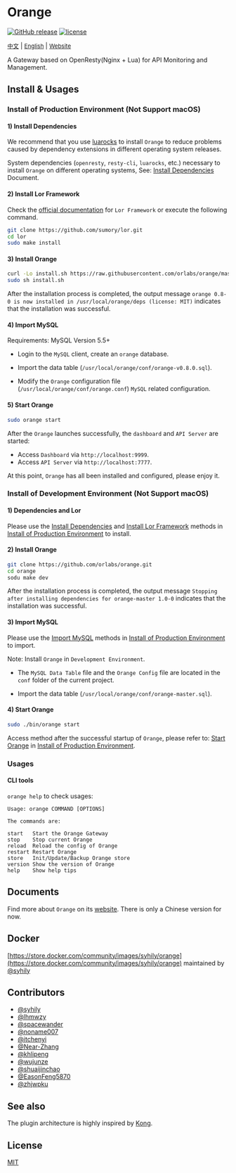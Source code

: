 # Orange

 [![GitHub release](https://img.shields.io/github/release/sumory/orange.svg)](https://github.com/sumory/orange/releases/latest) [![license](https://img.shields.io/github/license/sumory/orange.svg)](https://github.com/sumory/orange/blob/master/LICENSE)

<a href="./README_zh.md" style="font-size:13px">中文</a> | <a href="./README.md" style="font-size:13px">English</a> | <a href="http://orange.sumory.com" style="font-size:13px">Website</a>


A Gateway based on OpenResty(Nginx + Lua) for API Monitoring and Management.


## Install & Usages

### Install of Production Environment (Not Support macOS)

#### 1) Install Dependencies
We recommend that you use [luarocks](https://luarocks.org/) to install `Orange` to reduce problems caused by dependency extensions in different operating system releases.

System dependencies (`openresty`, `resty-cli`, `luarocks`, etc.) necessary to install `Orange` on different operating systems, See: [Install Dependencies](docs/install-dependencies.md) Document.

#### 2) Install Lor Framework

Check the [official documentation](https://github.com/sumory/lor) for `Lor Framework` or execute the following command.

```bash
git clone https://github.com/sumory/lor.git
cd lor
sudo make install
```

#### 3) Install Orange

```bash
curl -Lo install.sh https://raw.githubusercontent.com/orlabs/orange/master/install/install-orange.sh
sudo sh install.sh
```

After the installation process is completed, the output message `orange 0.8-0 is now installed in /usr/local/orange/deps (license: MIT)` indicates that the installation was successful.

#### 4) Import MySQL

Requirements: MySQL Version 5.5+

 - Login to the `MySQL` client, create an `orange` database.
 
 - Import the data table (`/usr/local/orange/conf/orange-v0.8.0.sql`).
 
 - Modify the `Orange` configuration file (`/usr/local/orange/conf/orange.conf`) `MySQL` related configuration.

#### 5) Start Orange

```bash
sudo orange start
```

After the `Orange` launches successfully, the `dashboard` and `API Server` are started:

 - Access `Dashboard` via `http://localhost:9999`.
 - Access `API Server` via `http://localhost:7777`.

At this point, `Orange` has all been installed and configured, please enjoy it.

### Install of Development Environment (Not Support macOS)

#### 1) Dependencies and Lor

Please use the [Install Dependencies](#1-install-dependencies) and [Install Lor Framework](#2-install-lor-framework) methods in [Install of Production Environment](#install-of-production-environment-not-support-macos) to install.

#### 2) Install Orange

```bash
git clone https://github.com/orlabs/orange.git
cd orange
sodu make dev
```

After the installation process is completed, the output message `Stopping after installing dependencies for orange-master 1.0-0` indicates that the installation was successful.

#### 3) Import MySQL

Please use the [Import MySQL](#4-import-mysql) methods in [Install of Production Environment](#install-of-production-environment-not-support-macos) to import.

Note: Install `Orange` in `Development Environment`.

- The `MySQL Data Table` file and the `Orange Config` file are located in the `conf` folder of the current project.

- Import the data table (`/usr/local/orange/conf/orange-master.sql`).

#### 4) Start Orange

```bash
sudo ./bin/orange start
```

Access method after the successful startup of `Orange`, please refer to: [Start Orange](#5-start-orange) in [Install of Production Environment](#install-of-production-environment-not-support-macos).


### Usages

#### CLI tools

`orange help` to check usages:

```shell
Usage: orange COMMAND [OPTIONS]

The commands are:

start   Start the Orange Gateway
stop    Stop current Orange
reload  Reload the config of Orange
restart Restart Orange
store   Init/Update/Backup Orange store
version Show the version of Orange
help    Show help tips
```


## Documents

Find more about `Orange` on its [website](http://orange.sumory.com/docs). There is only a Chinese version for now.


## Docker

[https://store.docker.com/community/images/syhily/orange](https://store.docker.com/community/images/syhily/orange) maintained by [@syhily](https://github.com/syhily)


## Contributors

- [@syhily](https://github.com/syhily)
- [@lhmwzy](https://github.com/lhmwzy)
- [@spacewander](https://github.com/spacewander)
- [@noname007](https://github.com/noname007)
- [@itchenyi](https://github.com/itchenyi)
- [@Near-Zhang](https://github.com/Near-Zhang)
- [@khlipeng](https://github.com/khlipeng)
- [@wujunze](https://github.com/wujunze)
- [@shuaijinchao](https://github.com/shuaijinchao)
- [@EasonFeng5870](https://github.com/EasonFeng5870)
- [@zhjwpku](https://github.com/zhjwpku)


## See also

The plugin architecture is highly inspired by [Kong](https://github.com/Mashape/kong).


## License

[MIT](./LICENSE)
